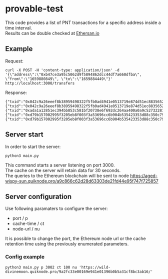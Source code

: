 # provable-test

This code provides a list of PNT transactions for a specific address inside a time interval. <br />
Results can be double checked at [Ethersan.io](https://etherscan.io/token/0x89ab32156e46f46d02ade3fecbe5fc4243b9aaed)

## Example
Request:
```
curl -X POST -H 'content-type: application/json' -d '{\"address\":\"0xb47ce3a95c5062d9f5894862dcc44df7a660dfba\", \"from\":\"1659880849\", \"to\":\"1659884449\"}' http://localhost:3000/transfers
```

Response:
```
{"txid":"0x042c9a26eeef8b38959498322f5fb0ad4941e0513719e874d51ec883565269c3","sender":"0xea8ddc2f50626f1f8f8c11242d1876710d65ff44","receiver":"0xb47ce3a95c5062d9f5894862dcc44df7a660dfba","amount":"1390358030612096524776"}
{"txid":"0x042c9a26eeef8b38959498322f5fb0ad4941e0513719e874d51ec883565269c3","sender":"0xe30835d2f659fc5100b5a588d0c42199638f7220","receiver":"0xb47ce3a95c5062d9f5894862dcc44df7a660dfba","amount":"2039205316296639102736"}
{"txid":"0xada1a12851ec394bb853c581bf20738e6f692dc264aa400a0a9c52732281ffab","sender":"0xabfd88db78d2503af372cb9c21cdc2f181232b4f","receiver":"0xb47ce3a95c5062d9f5894862dcc44df7a660dfba","amount":"3241000000000000000000"}
{"txid":"0xd79b157002995f3205eb8f003f3a53696cc6b904b535423353d88c350c794ec6","sender":"0xb47ce3a95c5062d9f5894862dcc44df7a660dfba","receiver":"0x35596efadd677a83ca34f2b361a42704dabe7b91","amount":"6673961747703344548856"}
{"txid":"0xd79b157002995f3205eb8f003f3a53696cc6b904b535423353d88c350c794ec6","sender":"0x35596efadd677a83ca34f2b361a42704dabe7b91","receiver":"0xb47ce3a95c5062d9f5894862dcc44df7a660dfba","amount":"33369808738518079512"}
```

## Server start
In order to start the server:

```
python3 main.py
```

This command starts a server listening on port 3000. <br />
The cache on the server will retain data for 30 seconds. <br />
The queries to the Ethereum blockchain will be sent to node https://aged-wispy-sun.quiknode.pro/a9c866c62d28d63303de21fd44e95f747f725857

## Server configuration
Use following paramaters to configure the server:

- port / p <port number>
- cache-time / ct <time retention>
- node-url / nu <url>

It is possible to change the port, the Ethereum node url or the cache retention time using the previously enumerated parameters.

### Config example
```
python3 main.py p 3002 ct 100 nu 'https://wild-divinemoon.quiknode.pro/9a2fc33e00169e941e01396b0b5a31cf8bc3ab16/'
```
